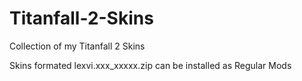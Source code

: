 # Titanfall-2-Skins
Collection of my Titanfall 2 Skins

Skins formated lexvi.xxx_xxxxx.zip can be installed as Regular Mods
